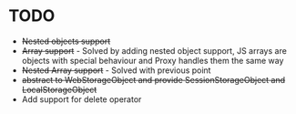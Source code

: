 # TODO
- ~~Nested objects support~~
- ~~Array support~~ - Solved by adding nested object support, JS arrays are objects with special behaviour and Proxy handles them the same way
- ~~Nested Array support~~ - Solved with previous point
- ~~abstract to WebStorageObject and provide SessionStorageObject and LocalStorageObject~~
- Add support for delete operator
